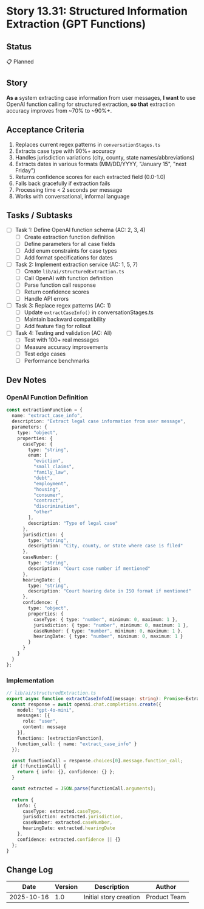 # Story 13.31: Structured Information Extraction (GPT Functions)

## Status
📋 Planned

## Story
**As a** system extracting case information from user messages,
**I want** to use OpenAI function calling for structured extraction,
**so that** extraction accuracy improves from ~70% to ~90%+.

## Acceptance Criteria

1. Replaces current regex patterns in `conversationStages.ts`
2. Extracts case type with 90%+ accuracy
3. Handles jurisdiction variations (city, county, state names/abbreviations)
4. Extracts dates in various formats (MM/DD/YYYY, "January 15", "next Friday")
5. Returns confidence scores for each extracted field (0.0-1.0)
6. Falls back gracefully if extraction fails
7. Processing time < 2 seconds per message
8. Works with conversational, informal language

## Tasks / Subtasks

- [ ] Task 1: Define OpenAI function schema (AC: 2, 3, 4)
  - [ ] Create extraction function definition
  - [ ] Define parameters for all case fields
  - [ ] Add enum constraints for case types
  - [ ] Add format specifications for dates

- [ ] Task 2: Implement extraction service (AC: 1, 5, 7)
  - [ ] Create `lib/ai/structuredExtraction.ts`
  - [ ] Call OpenAI with function definition
  - [ ] Parse function call response
  - [ ] Return confidence scores
  - [ ] Handle API errors

- [ ] Task 3: Replace regex patterns (AC: 1)
  - [ ] Update `extractCaseInfo()` in conversationStages.ts
  - [ ] Maintain backward compatibility
  - [ ] Add feature flag for rollout

- [ ] Task 4: Testing and validation (AC: All)
  - [ ] Test with 100+ real messages
  - [ ] Measure accuracy improvements
  - [ ] Test edge cases
  - [ ] Performance benchmarks

## Dev Notes

### OpenAI Function Definition

```typescript
const extractionFunction = {
  name: "extract_case_info",
  description: "Extract legal case information from user message",
  parameters: {
    type: "object",
    properties: {
      caseType: {
        type: "string",
        enum: [
          "eviction",
          "small_claims",
          "family_law",
          "debt",
          "employment",
          "housing",
          "consumer",
          "contract",
          "discrimination",
          "other"
        ],
        description: "Type of legal case"
      },
      jurisdiction: {
        type: "string",
        description: "City, county, or state where case is filed"
      },
      caseNumber: {
        type: "string",
        description: "Court case number if mentioned"
      },
      hearingDate: {
        type: "string",
        description: "Court hearing date in ISO format if mentioned"
      },
      confidence: {
        type: "object",
        properties: {
          caseType: { type: "number", minimum: 0, maximum: 1 },
          jurisdiction: { type: "number", minimum: 0, maximum: 1 },
          caseNumber: { type: "number", minimum: 0, maximum: 1 },
          hearingDate: { type: "number", minimum: 0, maximum: 1 }
        }
      }
    }
  }
};
```

### Implementation

```typescript
// lib/ai/structuredExtraction.ts
export async function extractCaseInfoAI(message: string): Promise<ExtractionResult> {
  const response = await openai.chat.completions.create({
    model: "gpt-4o-mini",
    messages: [{
      role: "user",
      content: message
    }],
    functions: [extractionFunction],
    function_call: { name: "extract_case_info" }
  });

  const functionCall = response.choices[0].message.function_call;
  if (!functionCall) {
    return { info: {}, confidence: {} };
  }

  const extracted = JSON.parse(functionCall.arguments);
  
  return {
    info: {
      caseType: extracted.caseType,
      jurisdiction: extracted.jurisdiction,
      caseNumber: extracted.caseNumber,
      hearingDate: extracted.hearingDate
    },
    confidence: extracted.confidence || {}
  };
}
```

## Change Log

| Date | Version | Description | Author |
|------|---------|-------------|--------|
| 2025-10-16 | 1.0 | Initial story creation | Product Team |

